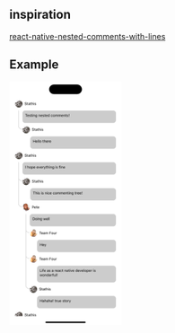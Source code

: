## inspiration
[react-native-nested-comments-with-lines](https://github.com/efstathiosntonas/react-native-nested-comments-with-lines)

## Example
<img src="./assets/example.png" style="width:200px; height:auto" />
